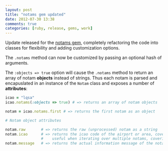 ```yaml
---
layout: post
title: "notams gem updated"
date: 2012-07-30 13:38
comments: true
categories: [ruby, release, gems, work]
---
```


Update released for the [notams gem](https://rubygems.org/gems/notams), completely
refactoring the code into classes for flexibility and adding customization options.

The `.notams` method can now be customized by passing an optional hash of arguments.

The `:objects => true` option will cause the `.notams` method to return an array
of notam **objects** instead of strings. Thus each notam is parsed and
encapuslated in an instance of the `Notam` class and exposes a number of
**attributes**:

```ruby
icao = "lqsa"
icao.notams(:objects => true) # => returns an array of notam objects

notam = icao.notams.first # => returns the first notam as an object

# Notam object attributes

notam.raw       # => returns the raw (unprocessed) notam as a string
notam.icao      # => returns the icao code of the airport or area, covered by the notam;
                #    useful when iterating over multiple notams, covering a collection of airports or areas
notam.message   # => returns the actual information message of the notam as a string
```
